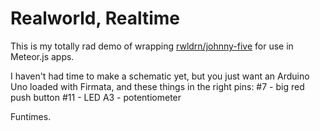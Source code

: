 # Realworld, Realtime

This is my totally rad demo of wrapping [rwldrn/johnny-five](https://github.com/rwldrn/johnny-five) for use in Meteor.js apps.

I haven't had time to make a schematic yet, but you just want an Arduino Uno loaded with Firmata, and these things in the right pins:
#7 - big red push button
#11 - LED
A3 - potentiometer

Funtimes.
